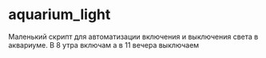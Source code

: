 # aquarium_light
Маленький скрипт для автоматизации включения и выключения света в аквариуме.
В 8 утра включам а в 11 вечера выключаем
